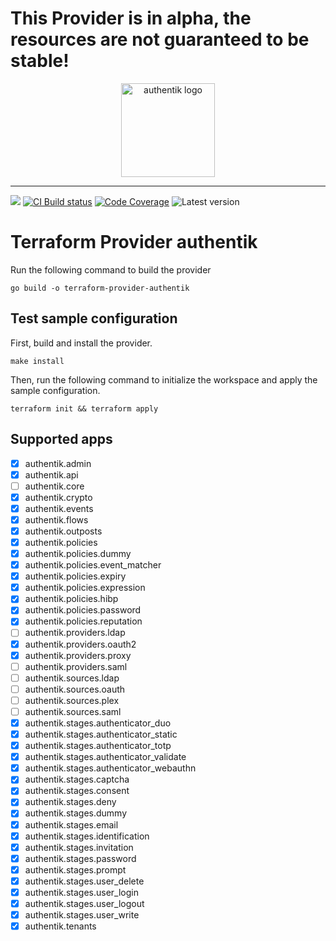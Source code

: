 # This Provider is in alpha, the resources are not guaranteed to be stable!

<p align="center">
    <img src="https://goauthentik.io/img/icon_top_brand_colour.svg" height="150" alt="authentik logo">
</p>

---

[![](https://img.shields.io/discord/809154715984199690?label=Discord&style=for-the-badge)](https://discord.gg/jg33eMhnj6)
[![CI Build status](https://img.shields.io/github/checks-status/beryju/terraform-provider-authentik/master?style=for-the-badge)](https://github.com/BeryJu/terraform-provider-authentik/actions)
[![Code Coverage](https://img.shields.io/codecov/c/gh/beryju/terraform-provider-authentik?style=for-the-badge)](https://codecov.io/gh/BeryJu/terraform-provider-authentik)
![Latest version](https://img.shields.io/github/v/tag/beryju/terraform-provider-authentik?style=for-the-badge)


# Terraform Provider authentik

Run the following command to build the provider

```shell
go build -o terraform-provider-authentik
```

## Test sample configuration

First, build and install the provider.

```shell
make install
```

Then, run the following command to initialize the workspace and apply the sample configuration.

```shell
terraform init && terraform apply
```

## Supported apps

- [x] authentik.admin
- [x] authentik.api
- [ ] authentik.core
- [x] authentik.crypto
- [x] authentik.events
- [x] authentik.flows
- [x] authentik.outposts
- [x] authentik.policies
- [x] authentik.policies.dummy
- [x] authentik.policies.event_matcher
- [x] authentik.policies.expiry
- [x] authentik.policies.expression
- [x] authentik.policies.hibp
- [x] authentik.policies.password
- [x] authentik.policies.reputation
- [ ] authentik.providers.ldap
- [x] authentik.providers.oauth2
- [x] authentik.providers.proxy
- [ ] authentik.providers.saml
- [ ] authentik.sources.ldap
- [ ] authentik.sources.oauth
- [ ] authentik.sources.plex
- [ ] authentik.sources.saml
- [x] authentik.stages.authenticator_duo
- [x] authentik.stages.authenticator_static
- [x] authentik.stages.authenticator_totp
- [x] authentik.stages.authenticator_validate
- [x] authentik.stages.authenticator_webauthn
- [x] authentik.stages.captcha
- [x] authentik.stages.consent
- [x] authentik.stages.deny
- [x] authentik.stages.dummy
- [x] authentik.stages.email
- [x] authentik.stages.identification
- [x] authentik.stages.invitation
- [x] authentik.stages.password
- [x] authentik.stages.prompt
- [x] authentik.stages.user_delete
- [x] authentik.stages.user_login
- [x] authentik.stages.user_logout
- [x] authentik.stages.user_write
- [x] authentik.tenants

